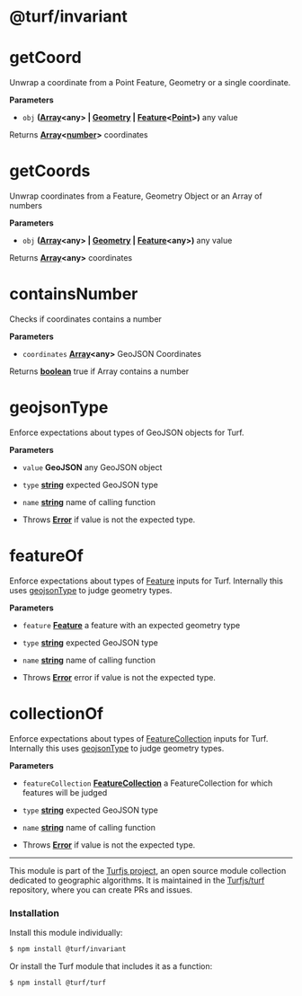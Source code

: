 # @turf/invariant

# getCoord

Unwrap a coordinate from a Point Feature, Geometry or a single coordinate.

**Parameters**

-   `obj` **([Array](https://developer.mozilla.org/en-US/docs/Web/JavaScript/Reference/Global_Objects/Array)&lt;any> | [Geometry](http://geojson.org/geojson-spec.html#geometry) \| [Feature](http://geojson.org/geojson-spec.html#feature-objects)&lt;[Point](http://geojson.org/geojson-spec.html#point)>)** any value

Returns **[Array](https://developer.mozilla.org/en-US/docs/Web/JavaScript/Reference/Global_Objects/Array)&lt;[number](https://developer.mozilla.org/en-US/docs/Web/JavaScript/Reference/Global_Objects/Number)>** coordinates

# getCoords

Unwrap coordinates from a Feature, Geometry Object or an Array of numbers

**Parameters**

-   `obj` **([Array](https://developer.mozilla.org/en-US/docs/Web/JavaScript/Reference/Global_Objects/Array)&lt;any> | [Geometry](http://geojson.org/geojson-spec.html#geometry) \| [Feature](http://geojson.org/geojson-spec.html#feature-objects)&lt;any>)** any value

Returns **[Array](https://developer.mozilla.org/en-US/docs/Web/JavaScript/Reference/Global_Objects/Array)&lt;any>** coordinates

# containsNumber

Checks if coordinates contains a number

**Parameters**

-   `coordinates` **[Array](https://developer.mozilla.org/en-US/docs/Web/JavaScript/Reference/Global_Objects/Array)&lt;any>** GeoJSON Coordinates

Returns **[boolean](https://developer.mozilla.org/en-US/docs/Web/JavaScript/Reference/Global_Objects/Boolean)** true if Array contains a number

# geojsonType

Enforce expectations about types of GeoJSON objects for Turf.

**Parameters**

-   `value` **GeoJSON** any GeoJSON object
-   `type` **[string](https://developer.mozilla.org/en-US/docs/Web/JavaScript/Reference/Global_Objects/String)** expected GeoJSON type
-   `name` **[string](https://developer.mozilla.org/en-US/docs/Web/JavaScript/Reference/Global_Objects/String)** name of calling function


-   Throws **[Error](https://developer.mozilla.org/en-US/docs/Web/JavaScript/Reference/Global_Objects/Error)** if value is not the expected type.

# featureOf

Enforce expectations about types of [Feature](http://geojson.org/geojson-spec.html#feature-objects) inputs for Turf.
Internally this uses [geojsonType](#geojsontype) to judge geometry types.

**Parameters**

-   `feature` **[Feature](http://geojson.org/geojson-spec.html#feature-objects)** a feature with an expected geometry type
-   `type` **[string](https://developer.mozilla.org/en-US/docs/Web/JavaScript/Reference/Global_Objects/String)** expected GeoJSON type
-   `name` **[string](https://developer.mozilla.org/en-US/docs/Web/JavaScript/Reference/Global_Objects/String)** name of calling function


-   Throws **[Error](https://developer.mozilla.org/en-US/docs/Web/JavaScript/Reference/Global_Objects/Error)** error if value is not the expected type.

# collectionOf

Enforce expectations about types of [FeatureCollection](http://geojson.org/geojson-spec.html#feature-collection-objects) inputs for Turf.
Internally this uses [geojsonType](#geojsontype) to judge geometry types.

**Parameters**

-   `featureCollection` **[FeatureCollection](http://geojson.org/geojson-spec.html#feature-collection-objects)** a FeatureCollection for which features will be judged
-   `type` **[string](https://developer.mozilla.org/en-US/docs/Web/JavaScript/Reference/Global_Objects/String)** expected GeoJSON type
-   `name` **[string](https://developer.mozilla.org/en-US/docs/Web/JavaScript/Reference/Global_Objects/String)** name of calling function


-   Throws **[Error](https://developer.mozilla.org/en-US/docs/Web/JavaScript/Reference/Global_Objects/Error)** if value is not the expected type.

<!-- This file is automatically generated. Please don't edit it directly:
if you find an error, edit the source file (likely index.js), and re-run
./scripts/generate-readmes in the turf project. -->

---

This module is part of the [Turfjs project](http://turfjs.org/), an open source
module collection dedicated to geographic algorithms. It is maintained in the
[Turfjs/turf](https://github.com/Turfjs/turf) repository, where you can create
PRs and issues.

### Installation

Install this module individually:

```sh
$ npm install @turf/invariant
```

Or install the Turf module that includes it as a function:

```sh
$ npm install @turf/turf
```
